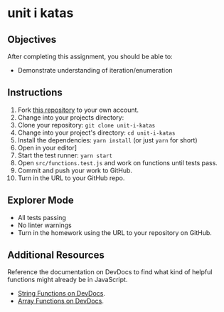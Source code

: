 # unit i katas

## Objectives

After completing this assignment, you should be able to:

- Demonstrate understanding of iteration/enumeration

## Instructions

1. Fork [this repository](https://github.com/suncoast-devs/unit-i-katas) to your own account.
2. Change into your projects directory:
3. Clone your repository: `git clone unit-i-katas`
4. Change into your project's directory: `cd unit-i-katas`
5. Install the dependencies: `yarn install` (or just `yarn` for short)
6. Open in your editor]
7. Start the test runner: `yarn start`
8. Open `src/functions.test.js` and work on functions until tests pass.
9. Commit and push your work to GitHub.
10. Turn in the URL to your GitHub repo.

## Explorer Mode

- All tests passing
- No linter warnings
- Turn in the homework using the URL to your repository on GitHub.

## Additional Resources

Reference the documentation on DevDocs to find what kind of helpful functions might already be in JavaScript.

- [String Functions on DevDocs](https://devdocs.io/javascript/global_objects/string).
- [Array Functions on DevDocs](http://devdocs.io/javascript/global_objects/array).
